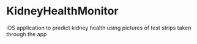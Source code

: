 # KidneyHealthMonitor
iOS application to predict kidney health using pictures of test strips taken through the app
